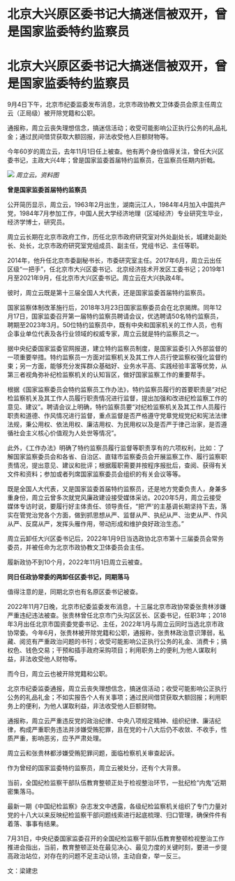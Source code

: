 # 北京大兴原区委书记大搞迷信被双开，曾是国家监委特约监察员

# 北京大兴原区委书记大搞迷信被双开，曾是国家监委特约监察员

9月4日下午，北京市纪委监委发布消息，北京市政协教文卫体委员会原主任周立云（正局级）被开除党籍和公职。

通报称，周立云丧失理想信念，搞迷信活动；收受可能影响公正执行公务的礼品礼金；通过民间借贷获取大额回报，非法收受他人巨额财物等。

今年60岁的周立云，去年11月1日任上被查。他有两个身份值得关注，曾任大兴区委书记，主政大兴4年；曾是国家监委首届特约监察员，在监察员任期内折戟。

![](https://inews.gtimg.com/om_bt/ODDPCdhJj7yZMEaEnVF2NY3iPwn2nS7lJ3FtUA6VDFN94AA/1000)
_周立云。资料图_

**曾是国家监委首届特约监察员**

公开简历显示，周立云，1963年2月出生，湖南沅江人，1984年4月加入中国共产党，1984年7月参加工作，中国人民大学经济地理（区域经济）专业研究生毕业，经济学博士，研究员。

周立云长期在北京市政府工作，历任北京市政府研究室对外处副处长，城建处副处长、处长，北京市政府研究室党组成员、副主任，党组书记、主任等职。

2014年，他升任北京市委副秘书长，市委研究室主任。2017年6月，周立云出任区级“一把手”，任北京市大兴区委书记、北京经济技术开发区工委书记；2019年1月至2021年9月，任北京市大兴区委书记。周立云在大兴执政4年。

彼时，周立云既是第十三届全国人大代表，还是国家监委首届特约监察员。

国家监察体制改革施行后，2018年3月23日国家监察委员会在北京揭牌。同年12月17日，国家监委召开第一届特约监察员聘请会议，优选聘请50名特约监察员，聘期至2023年3月。50位特约监察员中，既有中央和国家机关的工作人员，也有企事业单位代表及各行业领域的权威专家，周立云就是特约监察员之一。

据中央纪委国家监委官网报道，建立特约监察员制度，是国家监委引入外部监督的一项重要举措。特约监察员一方面对监察机关及其工作人员行使监察权强化监督约束；另一方面，能够充分发挥群众基础好、业务水平高、实践经验丰富等优势，从第三者视角弥补纪检监察机关的认知盲区，做好国家监察工作的重要帮手。

根据《国家监察委员会特约监察员工作办法》，特约监察员履行的首要职责是“对纪检监察机关及其工作人员履行职责情况进行监督，提出加强和改进纪检监察工作的意见、建议”。聘请会议上明确，特约监察员要“对纪检监察机关及其工作人员履行职责和道德、作风情况进行监督，重点监督是否严格遵守党章党规党纪和宪法法律法规，秉公用权、依法用权、廉洁用权、为民用权以及是否严于律己治家，是否遵循社会主义核心价值观为人处世等情况”。

此外，《工作办法》明确了特约监察员履行监督等职责享有的六项权利，比如：了解国家监察委员会和各省、自治区、直辖市监察委员会开展监察工作、履行监察职责情况，提出意见、建议和批评；根据履职需要并按程序报批后，查阅、获得有关文件和资料；参加或者列席国家监察委员会组织的有关会议等等。

既是全国人大代表，又是国家监委首届特约监察员，还是地方党委负责人，身兼多重身份，周立云曾多次就党风廉政建设接受媒体采访。2020年5月，周立云接受媒体专访时说，要履行好主体责任、领导责任，“把‘严’的主基调长期坚持下去，落实在管党治党各个方面，做到抓思想从严、监督从严、执纪从严、治吏从严、作风从严、反腐从严，发挥头雁作用，带动形成和维护良好政治生态。”

周立云卸任大兴区委书记后，2022年1月9日当选政协北京市第十三届委员会常务委员，并被任命为北京市政协教文卫体委员会主任。

履新政协不到10个月，2022年11月1日周立云被查。

**同日任政协常委的两卸任区委书记，同期落马**

值得注意的是，同期北京也有名原区委书记被查。

2022年11月7日晚，北京市纪委监委发布消息，十三届北京市政协常委张贵林涉嫌严重违纪违法被查。张贵林曾任北京市门头沟区区长、区委书记，任职3年；2018年3月出任北京市国资委党委书记、主任，2022年1月与周立云同时当选北京市政协常委。今年6月，张贵林被开除党籍和公职，通报称，张贵林政治意识薄弱，私藏、阅览有严重政治问题的书刊；收受可能影响公正执行公务的礼金、消费卡；搞权色、钱色交易；干预和插手政府采购项目；利用职务上的便利,为他人谋取利益，非法收受他人财物等。

而今日，周立云也被开除党籍和公职。

北京市纪委监委通报，周立云丧失理想信念，搞迷信活动；收受可能影响公正执行公务的礼品礼金；不如实报告个人有关事项；通过民间借贷获取大额回报；利用职务上的便利，为他人谋取利益，非法收受他人巨额财物。

通报称，周立云严重违反党的政治纪律、中央八项规定精神、组织纪律、廉洁纪律，构成严重职务违法并涉嫌受贿犯罪，且在党的十八大后仍不收敛、不收手，性质严重，影响恶劣，应予严肃处理。

周立云和张贵林都涉嫌受贿犯罪问题，面临检察机关审查起诉。

作为曾经的国家监委特约监察员，周立云被处分，还有个大背景。

当前，全国纪检监察干部队伍教育整顿正处于检视整治环节，一批纪检“内鬼”近期密集落马。

最新一期《中国纪检监察》杂志发文中透露，各级纪检监察机关组织了专门力量对党的十八大以来反映纪检监察干部问题线索进行起底梳理、归口管理，确保件件有着落、事事有结果。

7月31日，中央纪委国家监委召开的全国纪检监察干部队伍教育整顿检视整治工作推进会指出，当前，教育整顿正处在最见决心、最见力度的关键时刻，要进一步提高政治站位，对存在的问题不足主动认领，主动自查，举一反三。

文：梁建忠

